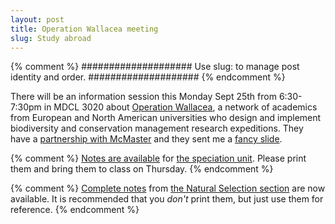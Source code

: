 ```yaml
---
layout: post
title: Operation Wallacea meeting
slug: Study abroad
---
```


{% comment %} 
####################
Use slug: to manage post identity and order.
####################
{% endcomment %} 

There will be an information session this Monday Sept 25th from 6:30-7:30pm in MDCL 3020 about [Operation Wallacea](http://opwall.com/), a network of academics from European and North American universities who design and implement biodiversity and conservation management research expeditions. They have a [partnership with McMaster](http://www.biology.mcmaster.ca/operation-wallcea/) and they sent me a [fancy slide](/materials/wallacea.pdf).

{% comment %} 
[Notes are available](/materials/speciation.handouts.pdf) for [the speciation unit](/speciation.html). Please print them and bring them to class on Thursday.
{% endcomment %} 

{% comment %} 
[Complete notes](/materials/ns.complete.pdf) from [the Natural Selection section](/ns.html) are now available. It is recommended that you _don't_ print them, but just use them for reference.
{% endcomment %} 


